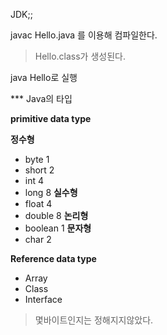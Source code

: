 
JDK;;

javac Hello.java 를 이용해 컴파일한다.
> Hello.class가 생성된다.

java Hello로 실행


*** Java의 타입

**primitive data type**

**정수형**
- byte 1
- short 2
- int 4
- long 8
**실수형**
- float 4
- double 8
**논리형**
- boolean 1
**문자형**
- char 2

**Reference data type**

- Array
- Class
- Interface
> 몇바이트인지는 정해지지않았다.
